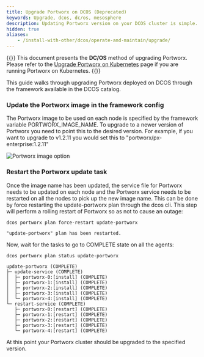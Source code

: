 ```yaml
---
title: Upgrade Portworx on DCOS (Deprecated)
keywords: Upgrade, dcos, dc/os, mesosphere
description: Updating Portworx version on your DCOS cluster is simple. Follow this guide to find out how.
hidden: true
aliases:
    - /install-with-other/dcos/operate-and-maintain/upgrade/
---
```

{{<info>}}
This document presents the **DC/OS** method of upgrading Portworx. Please refer to the [Upgrade Portworx on Kubernetes](/operations/operate-kubernetes/upgrade/) page if you are running Portworx on Kubernetes.
{{</info>}}

This guide walks through upgrading Portworx deployed on DCOS through the framework available in the DCOS catalog.

### Update the Portworx image in the framework config

The Portworx image to be used on each node is specified by the framework variable PORTWORX_IMAGE_NAME.
To upgrade to a newer version of Portworx you need to point this to the desired version.
For example, if you want to upgrade to v1.2.11 you would set this to "portworx/px-enterprise:1.2.11"

![Portworx image option](/img/dcos-px-image-option.png)

### Restart the Portworx update task

Once the image name has been updated, the service file for Portworx needs to be updated on each node and the Portworx service needs to be restarted on all the nodes to pick up the new image name. This can be done by force restarting the update-portworx plan through the dcos cli. This step will perform a rolling restart of Portworx so as not to cause an
outage:

```text
dcos portworx plan force-restart update-portworx
```

```output
"update-portworx" plan has been restarted.
```

Now, wait for the tasks to go to COMPLETE state on all the agents:

```text
dcos portworx plan status update-portworx
```

```output
update-portworx (COMPLETE)
├─ update-service (COMPLETE)
│  ├─ portworx-0:[install] (COMPLETE)
│  ├─ portworx-1:[install] (COMPLETE)
│  ├─ portworx-2:[install] (COMPLETE)
│  ├─ portworx-3:[install] (COMPLETE)
│  └─ portworx-4:[install] (COMPLETE)
└─ restart-service (COMPLETE)
   ├─ portworx-0:[restart] (COMPLETE)
   ├─ portworx-1:[restart] (COMPLETE)
   ├─ portworx-2:[restart] (COMPLETE)
   ├─ portworx-3:[restart] (COMPLETE)
   └─ portworx-4:[restart] (COMPLETE)
```

At this point your Portworx cluster should be upgraded to the specified version.
